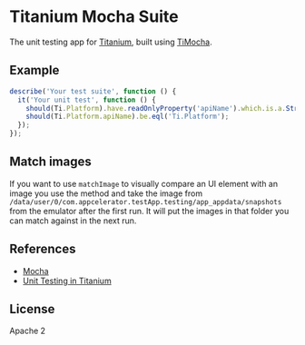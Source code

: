 # Titanium Mocha Suite

The unit testing app for [Titanium](https://github.com/tidev/titanium_mobile), built using [TiMocha](https://github.com/tonylukasavage/ti-mocha).

## Example

```js
describe('Your test suite', function () {
  it('Your unit test', function () {
    should(Ti.Platform).have.readOnlyProperty('apiName').which.is.a.String();
    should(Ti.Platform.apiName).be.eql('Ti.Platform');
  });
});
```

## Match images
If you want to use `matchImage` to visually compare an UI element with an image you use the method and take the image from `/data/user/0/com.appcelerator.testApp.testing/app_appdata/snapshots` from the emulator after the first run. It will put the images in that folder you can match against in the next run.

## References

- [Mocha](https://github.com/mochajs/mocha)
- [Unit Testing in Titanium](https://github.com/tidev/titanium-sdk/#unit-tests)

## License

Apache 2
